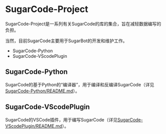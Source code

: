 # SugarCode-Project
SugarCode-Project是一系列有关SugarCode的库的集合，旨在减轻数据编写的负担。

当然，目前SugarCode主要用于SugarBot的开发和维护工作。
- SugarCode-Python
- SugarCode-VScodePlugin
## SugarCode-Python
SugarCode的基于Python的“编译器”，用于编译和反编译SugarCode（详见[SugarCode-Python/README.md](https://github.com/Monody-S/SugarCode-Project/blob/main/SugarCode-Python/README.md)）。
## SugarCode-VScodePlugin
SugarCode的VSCode插件，用于编写SugarCode（详见[SugarCode-VScodePlugin/README.md](https://github.com/Monody-S/SugarCode-Project/blob/main/SugarCode-VScodePlugin/README.md)）。

